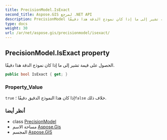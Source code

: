```yaml
---
title: PrecisionModel.IsExact
second_title: Aspose.GIS لمرجع .NET API
description: PrecisionModel ملكية. الحصول على قيمة تشير إلى ما إذا كان نموذج الدقة هذا دقيقًا.
type: docs
weight: 30
url: /ar/net/aspose.gis/precisionmodel/isexact/
---
```

## PrecisionModel.IsExact property

الحصول على قيمة تشير إلى ما إذا كان نموذج الدقة هذا دقيقًا.

```csharp
public bool IsExact { get; }
```

### Property_Value

`true` إذا كان هذا النموذج الدقيق دقيقًا ؛`false` خلاف ذلك.

### أنظر أيضا

* class [PrecisionModel](../)
* مساحة الاسم [Aspose.Gis](../../precisionmodel/)
* المجسم [Aspose.GIS](../../../)



